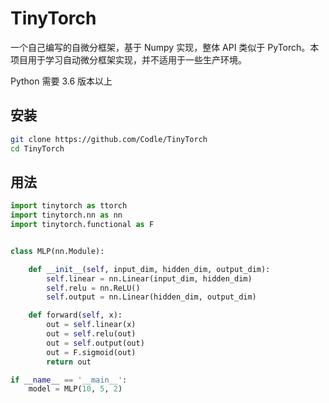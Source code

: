 # TinyTorch

一个自己编写的自微分框架，基于 Numpy 实现，整体 API 类似于 PyTorch。本项目用于学习自动微分框架实现，并不适用于一些生产环境。

Python 需要 3.6 版本以上

## 安装

```bash
git clone https://github.com/Codle/TinyTorch
cd TinyTorch
```

## 用法

```python
import tinytorch as ttorch
import tinytorch.nn as nn
import tinytorch.functional as F


class MLP(nn.Module):

    def __init__(self, input_dim, hidden_dim, output_dim):
        self.linear = nn.Linear(input_dim, hidden_dim)
        self.relu = nn.ReLU()
        self.output = nn.Linear(hidden_dim, output_dim)

    def forward(self, x):
        out = self.linear(x)
        out = self.relu(out)
        out = self.output(out)
        out = F.sigmoid(out)
        return out

if __name__ == '__main__':
    model = MLP(10, 5, 2)
```
